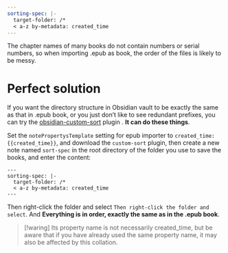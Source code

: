 ```yaml
---
sorting-spec: |-
  target-folder: /*
  < a-z by-metadata: created_time
---
```

The chapter names of many books do not contain numbers or serial numbers, so when importing .epub as book, the order of the files is likely to be messy.

# Perfect solution

If you want the directory structure in Obsidian vault to be exactly the same as that in .epub book, or you just don’t like to see redundant prefixes, you can try the [obsidian-custom-sort](https://github.com/SebastianMC/obsidian-custom-sort) plugin . **It can do these things**.

Set the `notePropertysTemplate` setting for epub importer to `created_time: {{created_time}}`, and download the `custom-sort` plugin, then create a new note named `sort-spec` in the root directory of the folder you use to save the books, and enter the content:

```
---
sorting-spec: |-
  target-folder: /*
  < a-z by-metadata: created_time
---
```

Then right-click the folder and select `Then right-click the folder and select`. And **Everything is in order, exactly the same as in the .epub book**.

>[!waring]
>Its property name is not necessarily created_time, but be aware that if you have already used the same property name, it may also be affected by this collation.

